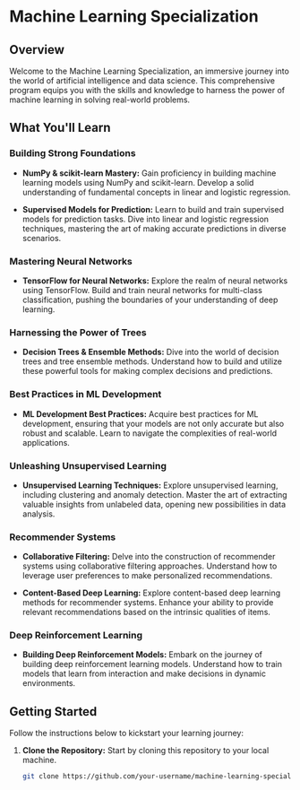 # Machine Learning Specialization

## Overview

Welcome to the Machine Learning Specialization, an immersive journey into the world of artificial intelligence and data science. This comprehensive program equips you with the skills and knowledge to harness the power of machine learning in solving real-world problems.

## What You'll Learn

### Building Strong Foundations

- **NumPy & scikit-learn Mastery:** Gain proficiency in building machine learning models using NumPy and scikit-learn. Develop a solid understanding of fundamental concepts in linear and logistic regression.

- **Supervised Models for Prediction:** Learn to build and train supervised models for prediction tasks. Dive into linear and logistic regression techniques, mastering the art of making accurate predictions in diverse scenarios.

### Mastering Neural Networks

- **TensorFlow for Neural Networks:** Explore the realm of neural networks using TensorFlow. Build and train neural networks for multi-class classification, pushing the boundaries of your understanding of deep learning.

### Harnessing the Power of Trees

- **Decision Trees & Ensemble Methods:** Dive into the world of decision trees and tree ensemble methods. Understand how to build and utilize these powerful tools for making complex decisions and predictions.

### Best Practices in ML Development

- **ML Development Best Practices:** Acquire best practices for ML development, ensuring that your models are not only accurate but also robust and scalable. Learn to navigate the complexities of real-world applications.

### Unleashing Unsupervised Learning

- **Unsupervised Learning Techniques:** Explore unsupervised learning, including clustering and anomaly detection. Master the art of extracting valuable insights from unlabeled data, opening new possibilities in data analysis.

### Recommender Systems

- **Collaborative Filtering:** Delve into the construction of recommender systems using collaborative filtering approaches. Understand how to leverage user preferences to make personalized recommendations.

- **Content-Based Deep Learning:** Explore content-based deep learning methods for recommender systems. Enhance your ability to provide relevant recommendations based on the intrinsic qualities of items.

### Deep Reinforcement Learning

- **Building Deep Reinforcement Models:** Embark on the journey of building deep reinforcement learning models. Understand how to train models that learn from interaction and make decisions in dynamic environments.

## Getting Started

Follow the instructions below to kickstart your learning journey:

1. **Clone the Repository:** Start by cloning this repository to your local machine.

   ```bash
   git clone https://github.com/your-username/machine-learning-specialization.git
